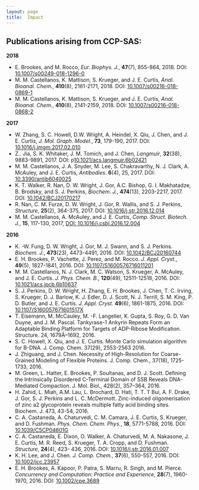 ```yaml
---
layout: page
title:  Impact
---
```


## Publications arising from CCP-SAS:

**2018**

- E. Brookes, and M. Rocco, *Eur. Biophys. J.*, **47**(7), 855-864, 2018. DOI: [10.1007/s00249-018-1296-0](https://doi.org/10.1007/s00249-018-1296-0)
- M. M. Castellanos, K. Mattison, S. Krueger, and J. E. Curtis, *Anal. Bioanal. Chem.*, **410**(8), 2161-2171, 2018. DOI: [10.1007/s00216-018-0869-1](https://doi.org/10.1007/s00216-018-0869-1)
- M. M. Castellanos, K. Mattison, S. Krueger, and J. E. Curtis, *Anal. Bioanal. Chem.*, **410**(8), 2141-2159, 2018. DOI: [10.1007/s00216-018-0868-2](https://doi.org/10.1007/s00216-018-0868-2)

**2017**

- W. Zhang, S. C. Howell, D.W. Wright, A. Heindel, X. Qiu, J. Chen, and J. E. Curtis, *J. Mol. Graph. Model.*, **73**, 179-190, 2017. DOI: [10.1016/j.jmgm.2017.02.010](https://doi.org/10.1016/j.jmgm.2017.02.010)
- Z.. Jia, S. K. Whitaker, J. M. Tomich, and J. Chen, *Langmuir*, **32**(38), 9883-9891, 2017. DOI: p[10.1021/acs.langmuir.6b02421](https://doi.org/10.1021/acs.langmuir.6b02421)
- M. M. Castellanos, J. A. Snyder, M. Lee, S. Chakravarthy, N. J. Clark, A. McAuley, and J. E. Curtis, *Antibodies*. **6**(4), 25, 2017. DOI: [10.3390/antib6040025](https://doi.org/10.3390/antib6040025)
- K. T. Walker, R. Nan, D. W. Wright, J. Gor, A.C. Bishop, G. I. Makhatadze, B. Brodsky, and S. J. Perkins, *Biochem. J.*, **474**(13), 2203-2217, 2017. DOI: [10.1042/BCJ20170217](https://doi.org/10.1042/BCJ20170217)
- R. Nan, C. M. Furze, D. W. Wright, J. Gor, R. Wallis, and S. J. Perkins, *Structure*, **25**(2), 364-375, 2017. DOI: [10.1016/j.str.2016.12.014](https://doi.org/10.1016/j.str.2016.12.014)
- M. M. Castellanos, A. McAuley, and J. E. Curtis, *Comp. Struct. Biotech. J.*, **15**, 117-130, 2017, [DOI: 10.1016/j.csbj.2016.12.004](https://doi.org/10.1016/j.csbj.2016.12.004)

**2016**

- K. -W. Fung, D. W. Wright, J. Gor, M. J. Swann, and S. J. Perkins. *Biochem. J.*, **473**(23), 4473-4491, 2016. DOI: [10.1042/BCJ20160744](https://doi.org/10.1042/BCJ20160744)
- E. H. Brookes, P. Vachette, J. Perez, and M. Rocco. *J. Appl. Cryst.*, **49**(5), 1827-1841, 2016. DOI: [10.1107/S1600576716011201](https://doi.org/10.1107/S1600576716011201)
- M. M. Castellanos, N. J. Clark, M. C. Watson, S. Krueger, A. McAuley, and J. E. Curtis. *J. Phys. Chem. B.*, **120**(49), 12511-12518, 2016. DOI: [10.1021/acs.jpcb.6b10637](https://doi.org/10.1021/acs.jpcb.6b10637)
- S. J. Perkins, D. W. Wright, H. Zhang, E. H. Brookes, J. Chen, T. C. Irving, S. Krueger, D. J. Barlow, K. J. Edler, D. J. Scott, N. J. Terrill, S. M. King, P. D. Butler, and J. E. Curtis. *J. Appl. Cryst.* **49**(6), 1861-1875, 2016. DOI: [10.1107/S160057671601517X](https://doi.org/10.1107/S160057671601517X)
- T. Eisemann, M. McCauley, M. -F. Langelier, K. Gupta, S. Roy, G. D. Van Duyne, and J. M. Pascal. Tankyrase-1 Ankyrin Repeats Form an Adaptable Binding Platform for Targets of ADP-Ribose Modification. Structure. 24, 1679Â–1692, 2016.
- S. C. Howell, X. Qiu, and J. E. Curtis. Monte Carlo simulation algorithm for B-DNA. J. Comp. Chem. 37(29), 2553-2563 2016.
- J. Zhiguang, and J. Chen. Necessity of High-Resolution for Coarse-Grained Modeling of Flexible Proteins. J. Comp. Chem., 37(18), 1725-1733, 2016.
- M. Green, L. Hatter, E. Brookes, P. Soultanas, and D. J. Scott. Defining the Intrinsically Disordered C-Terminal Domain of SSB Reveals DNA-Mediated Compaction. J. Mol. Biol., 428(2), 357–364, 2016.
- H. Zahid, L. Miah, A.M. Lau, L. Brochard, D. Hati, T. T. T Bui, A. F. Drake, J. Gor, S. J. Perkins and L. C. McDermott. Zinc-induced oligomerisation of zinc a2 glycoprotein reveals multiple fatty acid binding sites. Biochem. J. 473, 43-54, 2016.
- C. A. Castaneda, A. Chaturvedi, C. M. Camara, J. E. Curtis, S. Krueger, and D. Fushman. <i>Phys. Chem. Chem. Phys.</i>, **18**, 5771-5788, 2016. DOI: [10.1039/C5CP04601G](https://doi.org/10.1039/C5CP04601G)
- C. A. Castaneda, E. Dixon, O. Walker, A. Chaturvedi, M. A. Nakasone, J. E. Curtis, M. R. Reed, S. Krueger, T. A. Cropp, and D. Fushman. *Structure*, **24**(4), 423- 436, 2016. DOI: [10.1016/j.str.2016.01.007](https://doi.org/10.1016/j.str.2016.01.007)
- K. H. Lee, and J. Chen. *J. Comp. Chem.*, **37**(6), 550-557, 2016. DOI: [10.1002/jcc.23957](https://doi.org/10.1002/jcc.23957)
- E. H. Brookes, A. Kapoor, P. Patra, S. Marru, R. Singh, and M. Pierce. *Concurrency and Computation: Practice and Experience*, **28**(7), 1960-1970, 2016. DOI: [10.1002/cpe.3689](https://doi.org/10.1002/cpe.3689)
